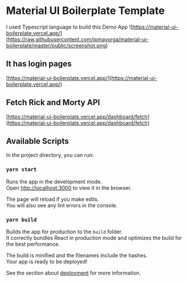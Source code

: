 # Material UI Boilerplate Template
I used Typescript language to build this Demo App
![https://material-ui-boilerplate.vercel.app/](https://raw.githubusercontent.com/jpmayorga/material-ui-boilerplate/master/public/screenshot.png)

## It has login pages
[https://material-ui-boilerplate.vercel.app/](https://material-ui-boilerplate.vercel.app/)

## Fetch Rick and Morty API
[https://material-ui-boilerplate.vercel.app/dashboard/fetch](https://material-ui-boilerplate.vercel.app/dashboard/fetch)


## Available Scripts

In the project directory, you can run:

### `yarn start`

Runs the app in the development mode.<br />
Open [http://localhost:3000](http://localhost:3000) to view it in the browser.

The page will reload if you make edits.<br />
You will also see any lint errors in the console.

### `yarn build`

Builds the app for production to the `build` folder.<br />
It correctly bundles React in production mode and optimizes the build for the best performance.

The build is minified and the filenames include the hashes.<br />
Your app is ready to be deployed!

See the section about [deployment](https://facebook.github.io/create-react-app/docs/deployment) for more information.

